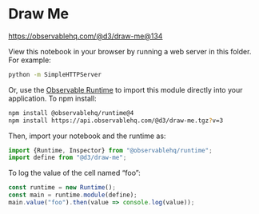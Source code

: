 # Draw Me

https://observablehq.com/@d3/draw-me@134

View this notebook in your browser by running a web server in this folder. For
example:

~~~sh
python -m SimpleHTTPServer
~~~

Or, use the [Observable Runtime](https://github.com/observablehq/runtime) to
import this module directly into your application. To npm install:

~~~sh
npm install @observablehq/runtime@4
npm install https://api.observablehq.com/@d3/draw-me.tgz?v=3
~~~

Then, import your notebook and the runtime as:

~~~js
import {Runtime, Inspector} from "@observablehq/runtime";
import define from "@d3/draw-me";
~~~

To log the value of the cell named “foo”:

~~~js
const runtime = new Runtime();
const main = runtime.module(define);
main.value("foo").then(value => console.log(value));
~~~

